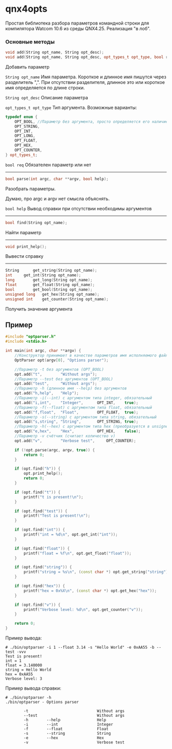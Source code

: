 # qnx4opts
Простая библиотека разбора параметров командной строки для компилятора Watcom 10.6 из среды QNX4.25. Реализация "в лоб".

### Основные методы

```C++
void add(String opt_name, String opt_desc);
void add(String opt_name, String opt_desc, opt_types_t opt_type, bool req = false);
```
Добавить параметр

`String opt_name`
Имя параметра. Короткое и длинное имя пишутся через разделитель ",". При отсутствии разделителя, длинное это или короткое имя определяется по длине строки.

`String opt_desc`
Описание параметра

`opt_types_t opt_type`
Тип аргумента. Возможные варианты:
```C++
typedef enum {
	OPT_BOOL, //Параметр без аргумента, просто определяется его наличие
	OPT_STRING,
	OPT_INT,
	OPT_LONG,
	OPT_FLOAT,
	OPT_HEX,
	OPT_COUNTER,
} opt_types_t;
```

`bool req`
Обязателен параметр или нет
***
```C++
bool parse(int argc, char **argv, bool help);
```
Разобрать параметры.

Думаю, про argc и argv нет смысла объяснять.

`bool help`
Вывод справки при отсутствии необходимы аргументов
***
```C++	
bool find(String opt_name);
```
Найти параметр
***
```C++
void print_help();
```
Вывести справку
***
```C++
String		get_string(String opt_name);
int		get_int(String opt_name);
long		get_long(String opt_name);
float		get_float(String opt_name);
bool		get_bool(String opt_name);
unsigned long	get_hex(String opt_name);
unsigned int	get_counter(String opt_name);
```
Получить значение аргумента

## Пример

```C++
#include "optparser.h"
#include <stdio.h>

int main(int argc, char **argv) {
	//Конструктор принимает в качестве параметров имя исполняемого файла и описание программы
	OptParser opt(argv[0], "Options parser");

	//Параметр -t без аргументов (OPT_BOOL)
	opt.add("t",		"Without args");
	//Параметр --test без аргументов (OPT_BOOL)
	opt.add("test",		"Without args");
	//Параметр -h (длинное имя --help) без аргументов
	opt.add("h,help",	"Help");
	//Параметр -i(--int) с аргументом типа integer, обязательный
	opt.add("i,int",	"Integer",		OPT_INT,	true);
	//Параметр -f(--float) с аргументом типа float, обязательный
	opt.add("f,float",	"Float",		OPT_FLOAT,	true);
	//Параметр -s(--string) с аргументом типа string, обязательный
	opt.add("s,string",	"String",		OPT_STRING,	true);
	//Параметр -h(--hex) с аргументом типа hex (преобразуется в unsigned long), не обязательный
	opt.add("e,hex",	"Hex",			OPT_HEX,	false);
	//Параметр -v счётчик (считает количество v)
	opt.add("v",		"Verbose test", 	OPT_COUNTER);

	if (!opt.parse(argc, argv, true)) {
		return 0;
	}

	if (opt.find("h")) {
		opt.print_help();
		return 0;
	}

	if (opt.find("t")) {
		printf("t is present!\n");
	}

	if (opt.find("test")) {
		printf("Test is present!\n");
	}

	if (opt.find("int")) {
		printf("int = %d\n", opt.get_int("int"));
	}

	if (opt.find("float")) {
		printf("float = %f\n", opt.get_float("float"));
	}

	if (opt.find("string")) {
		printf("string = %s\n", (const char *) opt.get_string("string"));
	}

	if (opt.find("hex")) {
		printf("hex = 0x%X\n", (const char *) opt.get_hex("hex"));
	}

	if (opt.find("v")) {
		printf("Verbose level: %d\n", opt.get_counter("v"));
	}

	return 0;
}

```
Пример вывода:
```
# ./bin/optparser -i 1 --float 3.14 -s "Hello World" -e 0xAA55 -b --test -vvv      
Test is present!
int = 1
float = 3.140000
string = Hello World
hex = 0xAA55
Verbose level: 3
```
Пример вывода справки:
```
# ./bin/optparser -h
./bin/optparser - Options parser

        -t                              Without args
        --test                          Without args
        -h        --help                Help
        -i        --int                 Integer
        -f        --float               Float
        -s        --string              String
        -e        --hex                 Hex
        -v                              Verbose test
```
